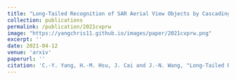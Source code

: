 ```yaml
---
title: "Long-Tailed Recognition of SAR Aerial View Objects by Cascading and Paralleling Experts"
collection: publications
permalink: /publication/2021cvprw
image: "https://yangchris11.github.io/images/paper/2021cvprw.png"
excerpt: ''
date: 2021-04-12
venue: 'arxiv'
paperurl: ''
citation: 'C.-Y. Yang, H.-M. Hsu, J. Cai and J.-N. Wang, "Long-Tailed Recognition for SAR Aerial View Object by Cascading and Paralleling Experts"'
---
```

